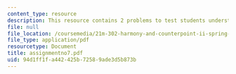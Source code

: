 ```yaml
---
content_type: resource
description: This resource contains 2 problems to test students understanding.
file: null
file_location: /coursemedia/21m-302-harmony-and-counterpoint-ii-spring-2005/94d1ff1fa442425b72589ade3d5b873b_assignmentno7.pdf
file_type: application/pdf
resourcetype: Document
title: assignmentno7.pdf
uid: 94d1ff1f-a442-425b-7258-9ade3d5b873b
---
```

